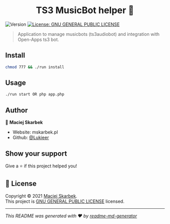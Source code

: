 <h1 align="center">TS3 MusicBot helper 👋</h1>
<p>
  <img alt="Version" src="https://img.shields.io/badge/version-1.2.0-blue.svg?cacheSeconds=2592000" />
  <a href="https://pl.wikipedia.org/wiki/GNU_General_Public_License" target="_blank">
    <img alt="License: GNU GENERAL PUBLIC LICENSE" src="https://img.shields.io/badge/License-GNU GENERAL PUBLIC LICENSE-yellow.svg" />
  </a>
</p>

> Application to manage musicbots (ts3audiobot) and integration with Open-Apps ts3 bot.

## Install

```sh
chmod 777 && ./run install
```

## Usage

```sh
./run start OR php app.php
```

## Author

👤 **Maciej Skarbek**

* Website: mskarbek.pl
* Github: [@Lukieer](https://github.com/Lukieer)

## Show your support

Give a ⭐️ if this project helped you!

## 📝 License

Copyright © 2021 [Maciej Skarbek](https://github.com/Lukieer).<br />
This project is [GNU GENERAL PUBLIC LICENSE](https://pl.wikipedia.org/wiki/GNU_General_Public_License) licensed.

***
_This README was generated with ❤️ by [readme-md-generator](https://github.com/kefranabg/readme-md-generator)_